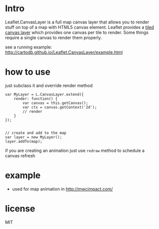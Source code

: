
# Intro

Leaflet.CanvasLayer is a full map canvas layer that allows you to render stuff on top of a map with HTML5 canvas element.
Leaflet provides a [tiled canvas layer](http://leafletjs.com/reference.html#tilelayer-canvas) which provides one canvas per tile to render. Some things require a single canvas to render them properly.

see a running example: http://cartodb.github.io/Leaflet.CanvasLayer/example.html

# how to use

just subclass it and override render method

```
var MyLayer = L.CanvasLayer.extend({
    render: function() {
        var canvas = this.getCanvas();
        var ctx = canvas.getContext('2d');
        // render
    }
});


// create and add to the map
var layer = new MyLayer();
layer.addTo(map);

```

if you are creating an animation just use ``redraw`` method to schedule a canvas refresh

# example

 - used for map animation in http://mwcimpact.com/

# license

MIT




